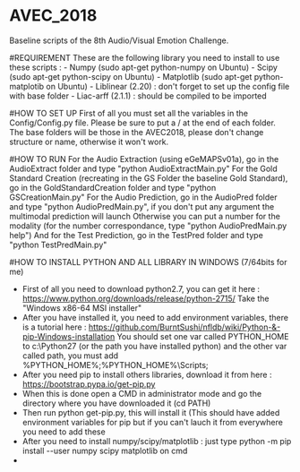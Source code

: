 # AVEC_2018
Baseline scripts of the 8th Audio/Visual Emotion Challenge.

#REQUIREMENT
These are the following library you need to install to use these scripts :
	- Numpy (sudo apt-get python-numpy on Ubuntu)
	- Scipy (sudo apt-get python-scipy on Ubuntu)
	- Matplotlib (sudo apt-get python-matplotib on Ubuntu)
	- Liblinear (2.20) : don't forget to set up the config file with base folder
	- Liac-arff (2.1.1) : should be compiled to be imported

#HOW TO SET UP
First of all you must set all the variables in the Config/Config.py file.
Please be sure to put a / at the end of each folder.
The base folders will be those in the AVEC2018, please don't change structure or name, otherwise it won't work.

#HOW TO RUN
For the Audio Extraction (using eGeMAPSv01a), go in the AudioExtract folder and type "python AudioExtractMain.py"
For the Gold Standard Creation (recreating in the GS Folder the baseline Gold Standard), go in the GoldStandardCreation
folder and type "python GSCreationMain.py"
For the Audio Prediction, go in the AudioPred folder and type "python AudioPredMain.py", if you don't put any argument the multimodal prediction will launch
Otherwise you can put a number for the modality (for the number correspondance, type "python AudioPredMain.py help")
And for the Test Prediction, go in the TestPred folder and type "python TestPredMain.py"

#HOW TO INSTALL PYTHON AND ALL LIBRARY IN WINDOWS (7/64bits for me)
- First of all you need to download python2.7, you can get it here : https://www.python.org/downloads/release/python-2715/
  Take the "Windows x86-64 MSI installer"
- After you have installed it, you need to add environment variables, there is a tutorial here : https://github.com/BurntSushi/nfldb/wiki/Python-&-pip-Windows-installation
  You should set one var called PYTHON_HOME to c:\Python27 (or the path you have installed python) and the other var called path, you must add %PYTHON_HOME%;%PYTHON_HOME%\Scripts\;
- After you need pip to install others libraries, download it from here : https://bootstrap.pypa.io/get-pip.py
- When this is done open a CMD in administrator mode and go the directory where you have downloaded it (cd PATH)
- Then run python get-pip.py, this will install it (This should have added environment variables for pip but if you can't lauch it from everywhere you need to add these
- After you need to install numpy/scipy/matplotlib : just type python -m pip install --user numpy scipy matplotlib on cmd
-  
